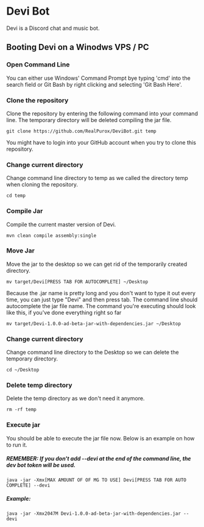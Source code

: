 # Devi Bot
Devi is a Discord chat and music bot.

## Booting Devi on a Winodws VPS / PC

### Open Command Line

You can either use Windows' Command Prompt bye typing 'cmd' into the search field or Git Bash by right clicking and selecting 'Git Bash Here'.

### Clone the repository

Clone the repository by entering the following command into your command line. The temporary directory will be deleted compiling the jar file.  

```
git clone https://github.com/RealPurox/DeviBot.git temp
```

You might have to login into your GitHub account when you try to clone this repository.

### Change current directory

Change command line directory to temp as we called the directory temp when cloning the repository.

```
cd temp
```

### Compile Jar

Compile the current master version of Devi.

```
mvn clean compile assembly:single
```

### Move Jar

Move the jar to the desktop so we can get rid of the temporarily created directory.

```
mv target/Devi[PRESS TAB FOR AUTOCOMPLETE] ~/Desktop
```

Because the .jar name is pretty long and you don't want to type it out every time, you can just type "Devi" and then press tab. The command line should autocomplete the jar file name. The command you're executing should look like this, if you've done everything right so far

```
mv target/Devi-1.0.0-ad-beta-jar-with-dependencies.jar ~/Desktop
```

### Change current directory

Change command line directory to the Desktop so we can delete the temporary directory.

```
cd ~/Desktop
```

### Delete temp directory

Delete the temp directory as we don't need it anymore.


```
rm -rf temp
```

### Execute jar

You should be able to execute the jar file now. Below is an example on how to run it.

##### REMEMBER: If you don't add --devi at the end of the command line, the dev bot token will be used.

```
java -jar -Xmx[MAX AMOUNT OF OF MG TO USE] Devi[PRESS TAB FOR AUTO COMPLETE] --devi
```
##### Example:

```
java -jar -Xmx2047M Devi-1.0.0-ad-beta-jar-with-dependencies.jar --devi
```

